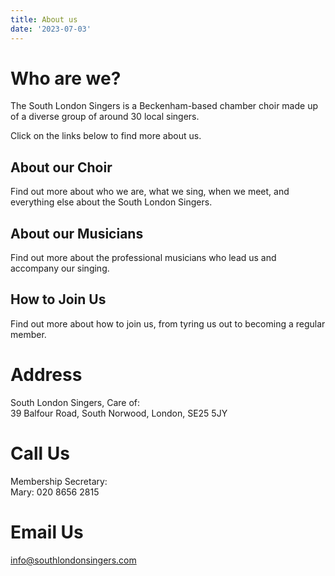 ```yaml
---
title: About us
date: '2023-07-03'
---
```


# Who are we?

The South London Singers is a Beckenham-based chamber choir made up of a diverse group of around 30 local singers.

Click on the links below to find more about us.

## About our Choir

Find out more about who we are, what we sing, when we meet, and everything else about the South London Singers.

## About our Musicians

Find out more about the professional musicians who lead us and accompany our singing.

## How to Join Us

Find out more about how to join us, from tyring us out to becoming a regular member.

# Address

South London Singers, Care of:<br>
39 Balfour Road, South Norwood, London, SE25 5JY

# Call Us

Membership Secretary:<br>
Mary: 020 8656 2815

# Email Us

<info@southlondonsingers.com>
